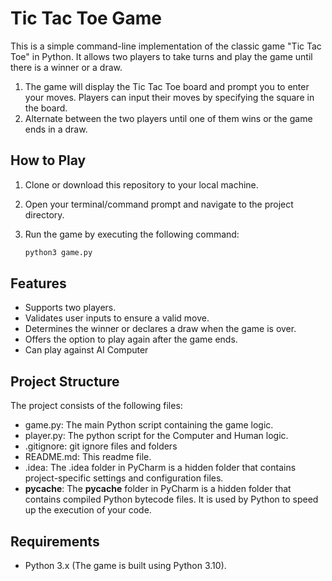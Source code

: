 # Tic Tac Toe Game 

This is a simple command-line implementation of the classic game "Tic Tac Toe" in Python. It allows two players to take turns and play the game until there is a winner or a draw.

1. The game will display the Tic Tac Toe board and prompt you to enter your moves. 
Players can input their moves by specifying the square in the board.
2. Alternate between the two players until one of them wins or the game ends in a draw.

## How to Play

1. Clone or download this repository to your local machine.

2. Open your terminal/command prompt and navigate to the project directory.

3. Run the game by executing the following command:

   ```bash
   python3 game.py

## Features
* Supports two players.
* Validates user inputs to ensure a valid move.
* Determines the winner or declares a draw when the game is over.
* Offers the option to play again after the game ends.
* Can play against AI Computer

## Project Structure
The project consists of the following files:
* game.py: The main Python script containing the game logic.
* player.py: The python script for the Computer and Human logic.
* .gitignore: git ignore files and folders
* README.md: This readme file.
* .idea: The .idea folder in PyCharm is a hidden folder that contains project-specific settings and configuration files.
* __pycache__: The __pycache__ folder in PyCharm is a hidden folder that contains compiled Python bytecode files. It is used by Python to speed up the execution of your code.

## Requirements
* Python 3.x (The game is built using Python 3.10).


